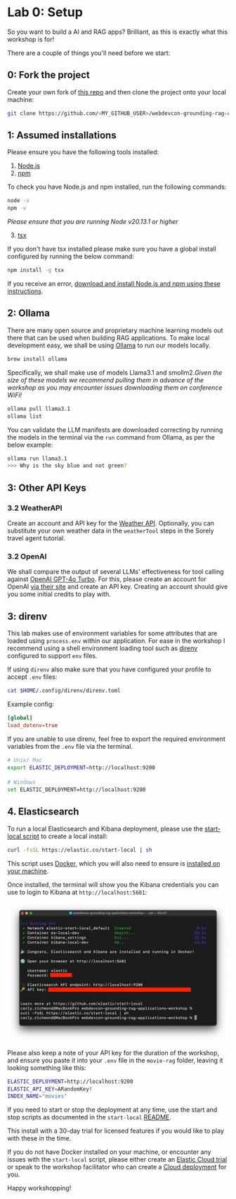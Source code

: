 # Lab 0: Setup

So you want to build a AI and RAG apps? Brilliant, as this is exactly what this workshop is for! 

There are a couple of things you'll need before we start:

## 0: Fork the project

Create your own fork of [this repo](https://github.com/carlyrichmond/webdevcon-grounding-rag-applications-workshop/fork) and then clone the project onto your local machine:

```zsh
git clone https://github.com/<MY_GITHUB_USER>/webdevcon-grounding-rag-applications-workshop.git
```

## 1: Assumed installations

Please ensure you have the following tools installed:

1. [Node.js](https://nodejs.org/en)
2. [npm](https://www.npmjs.com/)
 
To check you have Node.js and npm installed, run the following commands:

```bash
node -v
npm -v
```

*Please ensure that you are running Node v20.13.1 or higher*

3. [tsx](https://www.npmjs.com/package/tsx)

If you don't have tsx installed please make sure you have a global install configured by running the below command:

```zsh
npm install -g tsx
```

If you receive an error, [download and install Node.js and npm using these instructions](https://docs.npmjs.com/downloading-and-installing-node-js-and-npm).

## 2: Ollama

There are many open source and proprietary machine learning models out there that can be used when building RAG applications. To make local development easy, we shall be using [Ollama](https://ollama.com/) to run our models locally.

```zsh
brew install ollama
```

Specifically, we shall make use of models Llama3.1 and smollm2.*Given the size of these models we recommend pulling them in advance of the workshop as you may encounter issues downloading them on conference WiFi!*

```zsh
ollama pull llama3.1
ollama list
```

You can validate the LLM manifests are downloaded correcting by running the models in the terminal via the `run` command from Ollama, as per the below example:

```zsh
ollama run llama3.1
>>> Why is the sky blue and not green?
```

## 3: Other API Keys

### 3.2 WeatherAPI

Create an account and API key for the [Weather API](https://www.weatherapi.com/). Optionally, you can substitute your own weather data in the `weatherTool` steps in the Sorely travel agent tutorial.

### 3.2 OpenAI

We shall compare the output of several LLMs' effectiveness for tool calling against [OpenAI GPT-4o Turbo](https://platform.openai.com/docs/models/gpt-4o). For this, please create an account for OpenAI [via their site](https://platform.openai.com/docs/overview) and create an API key. Creating an account should give you some initial credits to play with.

## 3: direnv

This lab makes use of environment variables for some attributes that are loaded using `process.env` within our application. For ease in the workshop I recommend using a shell environment loading tool such as [direnv](https://github.com/direnv/direnv) configured to support `env` files.

If using `direnv` also make sure that you have configured your profile to accept `.env` files:

```zsh
cat $HOME/.config/direnv/direnv.toml 
```

Example config:

```toml
[global]
load_dotenv=true
```

If you are unable to use direnv, feel free to export the required environment variables from the `.env` file via the terminal.

```zsh
# Unix/ Mac
export ELASTIC_DEPLOYMENT=http://localhost:9200

# Windows
set ELASTIC_DEPLOYMENT=http://localhost:9200
```

## 4. Elasticsearch

To run a local Elasticsearch and Kibana deployment, please use the [start-local script](https://www.elastic.co/guide/en/elasticsearch/reference/current/run-elasticsearch-locally.html) to create a local install:

```zsh
curl -fsSL https://elastic.co/start-local | sh
```

This script uses [Docker](https://www.docker.com/), which you will also need to ensure is [installed on your machine](https://docs.docker.com/desktop/).

Once installed, the terminal will show you the Kibana credentials you can use to login to Kibana at `http://localhost:5601`:

![Elasticsearch `start-local` output](../screenshots/elastic-start-local-output.png)

Please also keep a note of your API key for the duration of the workshop, and ensure you paste it into your `.env` file in the `movie-rag` folder, leaving it looking something like this:

```zsh
ELASTIC_DEPLOYMENT=http://localhost:9200
ELASTIC_API_KEY=ARandomKey!
INDEX_NAME="movies"
```

If you need to start or stop the deployment at any time, use the start and stop scripts as documented in the `start-local` [README](https://github.com/elastic/start-local?tab=readme-ov-file#-start-and-stop-the-services).

This install with a 30-day trial for licensed features if you would like to play with these in the time.

If you do not have Docker installed on your machine, or encounter any issues with the `start-local` script, please either create an [Elastic Cloud trial](https://cloud.elastic.co/registration?tech=rtp&plcmt=nav&cta=eswt-24503-a) or speak to the workshop facilitator who can create a [Cloud deployment](https://www.elastic.co/cloud) for you.

Happy workshopping!